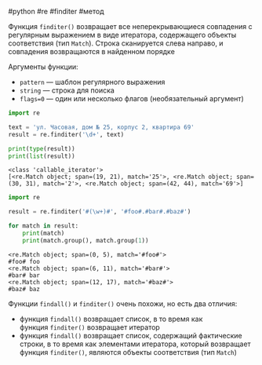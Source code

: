 #python #re #finditer #метод


Функция `finditer()` возвращает все неперекрывающиеся совпадения с регулярным выражением в виде итератора, содержащего объекты соответствия (тип `Match`). Строка сканируется слева направо, и совпадения возвращаются в найденном порядке

Аргументы функции:
- `pattern` — шаблон регулярного выражения
- `string` — строка для поиска
- `flags=0` — один или несколько флагов (необязательный аргумент)

```python
import re

text = 'ул. Часовая, дом № 25, корпус 2, квартира 69'
result = re.finditer('\d+', text)

print(type(result))
print(list(result))
```
```
<class 'callable_iterator'>
[<re.Match object; span=(19, 21), match='25'>, <re.Match object; span=(30, 31), match='2'>, <re.Match object; span=(42, 44), match='69'>]
```

```python
import re

result = re.finditer('#(\w+)#', '#foo#.#bar#.#baz#')

for match in result:
    print(match)
    print(match.group(), match.group(1))
```
```
<re.Match object; span=(0, 5), match='#foo#'>
#foo# foo
<re.Match object; span=(6, 11), match='#bar#'>
#bar# bar
<re.Match object; span=(12, 17), match='#baz#'>
#baz# baz
```

Функции `findall()` и `finditer()` очень похожи, но есть два отличия:
- функция `findall()` возвращает список, в то время как функция `finditer()` возвращает итератор
- функция `findall()` возвращает список, содержащий фактические строки, в то время как элементами итератора, который возвращает функция `finditer()`, являются объекты соответствия (тип `Match`)